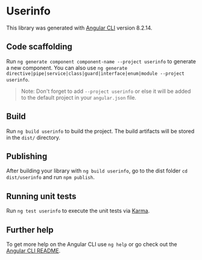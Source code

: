 # Userinfo

This library was generated with [Angular CLI](https://github.com/angular/angular-cli) version 8.2.14.

## Code scaffolding

Run `ng generate component component-name --project userinfo` to generate a new component. You can also use `ng generate directive|pipe|service|class|guard|interface|enum|module --project userinfo`.
> Note: Don't forget to add `--project userinfo` or else it will be added to the default project in your `angular.json` file. 

## Build

Run `ng build userinfo` to build the project. The build artifacts will be stored in the `dist/` directory.

## Publishing

After building your library with `ng build userinfo`, go to the dist folder `cd dist/userinfo` and run `npm publish`.

## Running unit tests

Run `ng test userinfo` to execute the unit tests via [Karma](https://karma-runner.github.io).

## Further help

To get more help on the Angular CLI use `ng help` or go check out the [Angular CLI README](https://github.com/angular/angular-cli/blob/master/README.md).
